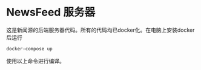 # NewsFeed 服务器

这是新闻源的后端服务器代码。所有的代码均已docker化。在电脑上安装docker后运行
```bash
docker-compose up
```
使用以上命令进行编译。
